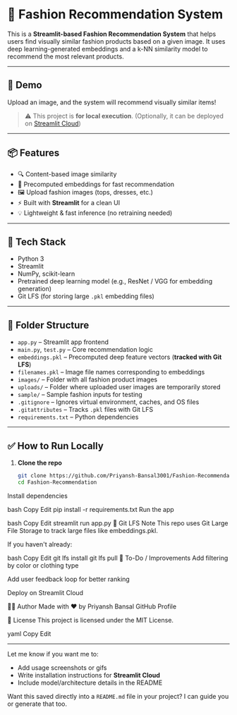 # 👗 Fashion Recommendation System

This is a **Streamlit-based Fashion Recommendation System** that helps users find visually similar fashion products based on a given image. It uses deep learning-generated embeddings and a k-NN similarity model to recommend the most relevant products.

---

## 🚀 Demo

Upload an image, and the system will recommend visually similar items!

> ⚠️ This project is **for local execution**. (Optionally, it can be deployed on [Streamlit Cloud](https://streamlit.io/cloud))

---

## 📦 Features

- 🔍 Content-based image similarity
- 🤖 Precomputed embeddings for fast recommendation
- 🖼️ Upload fashion images (tops, dresses, etc.)
- ⚡ Built with **Streamlit** for a clean UI
- 💡 Lightweight & fast inference (no retraining needed)

---

## 🧠 Tech Stack

- Python 3
- Streamlit
- NumPy, scikit-learn
- Pretrained deep learning model (e.g., ResNet / VGG for embedding generation)
- Git LFS (for storing large `.pkl` embedding files)

---

## 📁 Folder Structure

- `app.py` – Streamlit app frontend
- `main.py`, `test.py` – Core recommendation logic
- `embeddings.pkl` – Precomputed deep feature vectors (**tracked with Git LFS**)
- `filenames.pkl` – Image file names corresponding to embeddings
- `images/` – Folder with all fashion product images
- `uploads/` – Folder where uploaded user images are temporarily stored
- `sample/` – Sample fashion inputs for testing
- `.gitignore` – Ignores virtual environment, caches, and OS files
- `.gitattributes` – Tracks `.pkl` files with Git LFS
- `requirements.txt` – Python dependencies

---

## ✅ How to Run Locally

1. **Clone the repo**
   ```bash
   git clone https://github.com/Priyansh-Bansal3001/Fashion-Recommendation.git
   cd Fashion-Recommendation
Install dependencies

bash
Copy
Edit
pip install -r requirements.txt
Run the app

bash
Copy
Edit
streamlit run app.py
🧊 Git LFS Note
This repo uses Git Large File Storage to track large files like embeddings.pkl.

If you haven't already:

bash
Copy
Edit
git lfs install
git lfs pull
📌 To-Do / Improvements
 Add filtering by color or clothing type

 Add user feedback loop for better ranking

 Deploy on Streamlit Cloud

🙋‍♂️ Author
Made with ❤️ by Priyansh Bansal
GitHub Profile

📄 License
This project is licensed under the MIT License.

yaml
Copy
Edit

---

Let me know if you want me to:
- Add usage screenshots or gifs
- Write installation instructions for **Streamlit Cloud**
- Include model/architecture details in the README

Want this saved directly into a `README.md` file in your project? I can guide you or generate that too.
